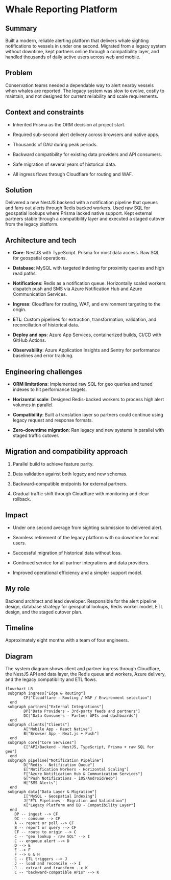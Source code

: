 # **Whale Reporting Platform**

## **Summary**

Built a modern, reliable alerting platform that delivers whale sighting notifications to vessels in under one second. Migrated from a legacy system without downtime, kept partners online through a compatibility layer, and handled thousands of daily active users across web and mobile.

## **Problem**

Conservation teams needed a dependable way to alert nearby vessels when whales are reported. The legacy system was slow to evolve, costly to maintain, and not designed for current reliability and scale requirements.

## **Context and constraints**

* Inherited Prisma as the ORM decision at project start.

* Required sub-second alert delivery across browsers and native apps.

* Thousands of DAU during peak periods.

* Backward compatibility for existing data providers and API consumers.

* Safe migration of several years of historical data.

* All ingress flows through Cloudflare for routing and WAF.

## **Solution**

Delivered a new NestJS backend with a notification pipeline that queues and fans out alerts through Redis backed workers. Used raw SQL for geospatial lookups where Prisma lacked native support. Kept external partners stable through a compatibility layer and executed a staged cutover from the legacy platform.

## **Architecture and tech**

* **Core**: NestJS with TypeScript. Prisma for most data access. Raw SQL for geospatial operations.

* **Database**: MySQL with targeted indexing for proximity queries and high read paths.

* **Notifications**: Redis as a notification queue. Horizontally scaled workers dispatch push and SMS via Azure Notification Hub and Azure Communication Services.

* **Ingress**: Cloudflare for routing, WAF, and environment targeting to the origin.

* **ETL**: Custom pipelines for extraction, transformation, validation, and reconciliation of historical data.

* **Deploy and ops**: Azure App Services, containerized builds, CI/CD with GitHub Actions.

* **Observability**: Azure Application Insights and Sentry for performance baselines and error tracking.

## **Engineering challenges**

* **ORM limitations**: Implemented raw SQL for geo queries and tuned indexes to hit performance targets.

* **Horizontal scale**: Designed Redis-backed workers to process high alert volumes in parallel.

* **Compatibility**: Built a translation layer so partners could continue using legacy request and response formats.

* **Zero-downtime migration**: Ran legacy and new systems in parallel with staged traffic cutover.

## **Migration and compatibility approach**

1. Parallel build to achieve feature parity.

2. Data validation against both legacy and new schemas.

3. Backward-compatible endpoints for external partners.

4. Gradual traffic shift through Cloudflare with monitoring and clear rollback.

## **Impact**

* Under one second average from sighting submission to delivered alert.

* Seamless retirement of the legacy platform with no downtime for end users.

* Successful migration of historical data without loss.

* Continued service for all partner integrations and data providers.

* Improved operational efficiency and a simpler support model.

## **My role**

Backend architect and lead developer. Responsible for the alert pipeline design, database strategy for geospatial lookups, Redis worker model, ETL design, and the staged cutover plan.

## **Timeline**

Approximately eight months with a team of four engineers.

## **Diagram**

The system diagram shows client and partner ingress through Cloudflare, the NestJS API and data layer, the Redis queue and workers, Azure delivery, and the legacy compatibility and ETL flows.

```mermaid
flowchart LR
 subgraph ingress["Edge & Routing"]
        CF["Cloudflare - Routing / WAF / Environment selection"]
  end
 subgraph partners["External Integrations"]
        DP["Data Providers - 3rd-party feeds and partners"]
        DC["Data Consumers - Partner APIs and dashboards"]
  end
 subgraph clients["Clients"]
        A["Mobile App - React Native"]
        B["Browser App - Next.js + Push"]
  end
 subgraph core["Core Services"]
        C["API/Backend - NestJS, TypeScript, Prisma + raw SQL for geo"]
  end
 subgraph pipeline["Notification Pipeline"]
        D["Redis - Notification Queue"]
        E["Notification Workers - Horizontal Scaling"]
        F["Azure Notification Hub & Communication Services"]
        G["Push Notifications - iOS/Android/Web"]
        H["SMS Alerts"]
  end
 subgraph data["Data Layer & Migration"]
        I["MySQL - Geospatial Indexing"]
        J["ETL Pipelines - Migration and Validation"]
        K["Legacy Platform and DB - Compatibility Layer"]
  end
    DP -- ingest --> CF
    DC -- consume --> CF
    A -- report or poll --> CF
    B -- report or query --> CF
    CF -- route to origin --> C
    C -- "geo lookup - raw SQL" --> I
    C -- enqueue alert --> D
    D --> E
    E --> F
    F --> G & H
    C -- ETL triggers --> J
    J -- load and reconcile --> I
    J -- extract and transform --> K
    C -- "backward-compatible APIs" --> K

```
